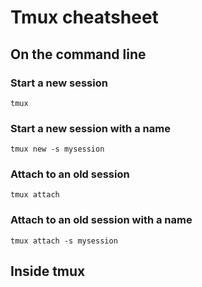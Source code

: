 # Tmux cheatsheet
## On the command line
### Start a new session
    tmux

### Start a new session with a name
    tmux new -s mysession

### Attach to an old session
    tmux attach

### Attach to an old session with a name
    tmux attach -s mysession

## Inside tmux
###
